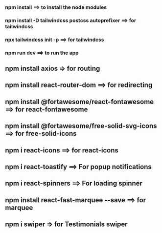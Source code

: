 ### npm install ==> to install the node modules

### npm install -D tailwindcss postcss autoprefixer ==> for tailwindcss

### npx tailwindcss init -p ==> for tailwindcss

### npm run dev ==> to run the app

## npm install axios => for routing

## npm install react-router-dom ==> for redirecting

## npm install @fortawesome/react-fontawesome ==> for react-fontawesome

## npm install @fortawesome/free-solid-svg-icons ==> for free-solid-icons

## npm i react-icons ==> for react-icons

## npm i react-toastify ==> For popup notifications

## npm i react-spinners ==> For loading spinner

## npm install react-fast-marquee --save ==> for marquee

## npm i swiper => for Testimonials swiper 
